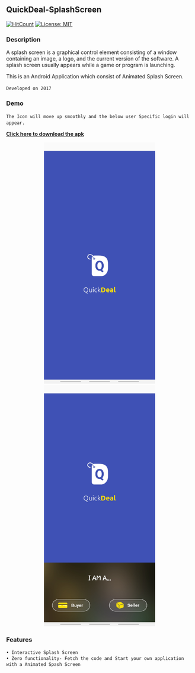 ## QuickDeal-SplashScreen


[![HitCount](http://hits.dwyl.com/Souravdey777/Souravdey777/QuickDeal-SplashScreen.svg)](http://hits.dwyl.com/Souravdey777/Souravdey777/QuickDeal-SplashScreen)
[![License: MIT](https://img.shields.io/badge/License-MIT-yellow.svg?style=flat)](https://opensource.org/licenses/MIT)

### Description

A splash screen is a graphical control element consisting of a window containing an image, a logo, and the current version of the software. A splash screen usually appears while a game or program is launching.

This is an Android Application which consist of Animated Splash Screen.

`Developed on 2017`

### Demo

`The Icon will move up smoothly and the below user Specific login will appear.`

**[Click here to download the apk](https://drive.google.com/open?id=1KKupcrnBLLU-J7WgripejWbhhvdrKBEQ)**
<a href="https://drive.google.com/open?id=1KKupcrnBLLU-J7WgripejWbhhvdrKBEQ" target="_blank">
	<p align="center">
  		<img src="./Screenshot1.jpg" width="300" title="QuickDeal-SplashScreen" alt="QuickDeal-SplashScreen">       <img src="./Screenshot2.jpg" width="300" title="QuickDeal-SplashScreen" alt="QuickDeal-SplashScreen">
	</p>
</a>



### Features

	• Interactive Splash Screen 
	• Zero functionality- Fetch the code and Start your own application with a Animated Spash Screen 
